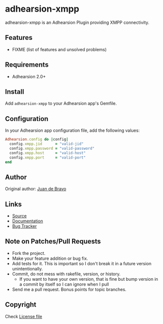 adhearsion-xmpp
========

adhearsion-xmpp is an Adhearsion Plugin providing XMPP connectivity.

Features
--------

* FIXME (list of features and unsolved problems)

Requirements
------------

* Adhearsion 2.0+

Install
-------

Add `adhearsion-xmpp` to your Adhearsion app's Gemfile.

Configuration
-------------

In your Adhearsion app configuration file, add the following values:

```ruby
Adhearsion.config do |config|
  config.xmpp.jid      = "valid-jid"
  config.xmpp.password = "valid-password"
  config.xmpp.host     = "valid-host"
  config.xmpp.port     = "valid-port"
end
```

Author
------

Original author: [Juan de Bravo](https://github.com/juandebravo)

Links
-----
* [Source](https://github.com/adhearsion/adhearsion-xmpp)
* [Documentation](http://rdoc.info/github/adhearsion/adhearsion-xmpp/master/frames)
* [Bug Tracker](https://github.com/adhearsion/adhearsion-xmpp/issues)

Note on Patches/Pull Requests
-----------------------------

* Fork the project.
* Make your feature addition or bug fix.
* Add tests for it. This is important so I don't break it in a future version unintentionally.
* Commit, do not mess with rakefile, version, or history.
  * If you want to have your own version, that is fine but bump version in a commit by itself so I can ignore when I pull
* Send me a pull request. Bonus points for topic branches.

Copyright
---------

Check [License file](https://github.com/adhearsion/adhearsion-xmpp/blob/master/LICENSE)